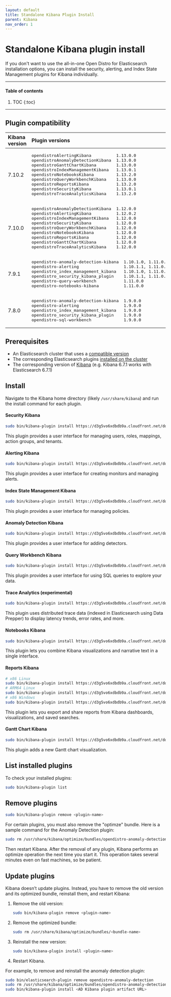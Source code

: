 ```yaml
---
layout: default
title: Standalone Kibana Plugin Install
parent: Kibana
nav_order: 1
---
```


# Standalone Kibana plugin install

If you don't want to use the all-in-one Open Distro for Elasticsearch installation options, you can install the security, alerting, and Index State Management plugins for Kibana individually.

---

#### Table of contents
1. TOC
{:toc}


---

## Plugin compatibility

<table>
  <thead style="text-align: left">
    <tr>
      <th>Kibana version</th>
      <th>Plugin versions</th>
    </tr>
  </thead>
  <tbody>
  <tr>
    <td>7.10.2</td>
    <td>
      <pre>opendistroAlertingKibana          1.13.0.0
opendistroAnomalyDetectionKibana  1.13.0.0
opendistroGanttChartKibana        1.13.0.0
opendistroIndexManagementKibana   1.13.0.1
opendistroNotebooksKibana         1.13.2.0
opendistroQueryWorkbenchKibana    1.13.0.0
opendistroReportsKibana           1.13.2.0
opendistroSecurityKibana          1.13.0.1
opendistroTraceAnalyticsKibana    1.13.2.0
</pre>
    </td>
  </tr>
  <tr>
    <td>7.10.0</td>
    <td>
      <pre>opendistroAnomalyDetectionKibana  1.12.0.0
opendistroAlertingKibana          1.12.0.2
opendistroIndexManagementKibana   1.12.0.0
opendistroSecurityKibana          1.12.0.0
opendistroQueryWorkbenchKibana    1.12.0.0
opendistroNotebooksKibana         1.12.0.0
opendistroReportsKibana           1.12.0.0
opendistroGanttChartKibana        1.12.0.0
opendistroTraceAnalyticsKibana    1.12.0.0
</pre>
    </td>
  </tr>
  <tr>
    <td>7.9.1</td>
    <td>
      <pre>opendistro-anomaly-detection-kibana  1.10.1.0, 1.11.0.0
opendistro-alerting                  1.10.1.1, 1.11.0.2
opendistro_index_management_kibana   1.10.1.0, 1.11.0.0
opendistro_security_kibana_plugin    1.10.1.1, 1.11.0.0
opendistro-query-workbench           1.11.0.0
opendistro-notebooks-kibana          1.11.0.0
</pre>
    </td>
  </tr>
  <tr>
    <td>7.8.0</td>
    <td>
      <pre>opendistro-anomaly-detection-kibana  1.9.0.0
opendistro-alerting                  1.9.0.0
opendistro_index_management_kibana   1.9.0.0
opendistro_security_kibana_plugin    1.9.0.0
opendistro-sql-workbench             1.9.0.0
</pre>
    </td>
  </tr>
  </tbody>
</table>

## Prerequisites

- An Elasticsearch cluster that uses a [compatible version](../../../version-history)
- The corresponding Elasticsearch plugins [installed on the cluster](../../install/plugins)
- The corresponding version of [Kibana](../) (e.g. Kibana 6.7.1 works with Elasticsearch 6.7.1)


## Install

Navigate to the Kibana home directory (likely `/usr/share/kibana`) and run the install command for each plugin.


#### Security Kibana

```bash
sudo bin/kibana-plugin install https://d3g5vo6xdbdb9a.cloudfront.net/downloads/kibana-plugins/opendistro-security/opendistroSecurityKibana-{{site.odfe_major_version}}.0.1.zip
```

This plugin provides a user interface for managing users, roles, mappings, action groups, and tenants.


#### Alerting Kibana

```bash
sudo bin/kibana-plugin install https://d3g5vo6xdbdb9a.cloudfront.net/downloads/kibana-plugins/opendistro-alerting/opendistroAlertingKibana-{{site.odfe_major_version}}.0.0.zip
```

This plugin provides a user interface for creating monitors and managing alerts.


#### Index State Management Kibana

```bash
sudo bin/kibana-plugin install https://d3g5vo6xdbdb9a.cloudfront.net/downloads/kibana-plugins/opendistro-index-management/opendistroIndexManagementKibana-{{site.odfe_major_version}}.0.1.zip
```

This plugin provides a user interface for managing policies.


#### Anomaly Detection Kibana

```bash
sudo bin/kibana-plugin install https://d3g5vo6xdbdb9a.cloudfront.net/downloads/kibana-plugins/opendistro-anomaly-detection/opendistroAnomalyDetectionKibana-{{site.odfe_major_version}}.0.0.zip
```

This plugin provides a user interface for adding detectors.


#### Query Workbench Kibana

```bash
sudo bin/kibana-plugin install https://d3g5vo6xdbdb9a.cloudfront.net/downloads/kibana-plugins/opendistro-query-workbench/opendistroQueryWorkbenchKibana-{{site.odfe_major_version}}.0.0.zip
```

This plugin provides a user interface for using SQL queries to explore your data.


#### Trace Analytics (experimental)

```bash
sudo bin/kibana-plugin install https://d3g5vo6xdbdb9a.cloudfront.net/downloads/kibana-plugins/opendistro-trace-analytics/opendistroTraceAnalyticsKibana-{{site.odfe_major_version}}.2.0.zip
```

This plugin uses distributed trace data (indexed in Elasticsearch using Data Prepper) to display latency trends, error rates, and more.


#### Notebooks Kibana

```bash
sudo bin/kibana-plugin install https://d3g5vo6xdbdb9a.cloudfront.net/downloads/kibana-plugins/opendistro-notebooks/opendistroNotebooksKibana-{{site.odfe_major_version}}.2.0.zip
```

This plugin lets you combine Kibana visualizations and narrative text in a single interface.


#### Reports Kibana

```bash
# x86 Linux
sudo bin/kibana-plugin install https://d3g5vo6xdbdb9a.cloudfront.net/downloads/kibana-plugins/opendistro-reports/linux/x64/opendistroReportsKibana-{{site.odfe_major_version}}.2.0-linux-x64.zip
# ARM64 Linux
sudo bin/kibana-plugin install https://d3g5vo6xdbdb9a.cloudfront.net/downloads/kibana-plugins/opendistro-reports/linux/arm64/opendistroReportsKibana-{{site.odfe_major_version}}.2.0-linux-arm64.zip
# x86 Windows
sudo bin/kibana-plugin install https://d3g5vo6xdbdb9a.cloudfront.net/downloads/kibana-plugins/opendistro-reports/windows/x64/opendistroReportsKibana-{{site.odfe_major_version}}.2.0-windows-x64.zip
```

This plugin lets you export and share reports from Kibana dashboards, visualizations, and saved searches.


#### Gantt Chart Kibana

```bash
sudo bin/kibana-plugin install https://d3g5vo6xdbdb9a.cloudfront.net/downloads/kibana-plugins/opendistro-gantt-chart/opendistroGanttChartKibana-{{site.odfe_major_version}}.0.0.zip
```

This plugin adds a new Gantt chart visualization.


## List installed plugins

To check your installed plugins:

```bash
sudo bin/kibana-plugin list
```


## Remove plugins

```bash
sudo bin/kibana-plugin remove <plugin-name>
```

For certain plugins, you must also remove the "optimze" bundle. Here is a sample command for the Anomaly Detection plugin:

```bash
sudo rm /usr/share/kibana/optimize/bundles/opendistro-anomaly-detection-kibana.*
```

Then restart Kibana. After the removal of any plugin, Kibana performs an optimize operation the next time you start it. This operation takes several minutes even on fast machines, so be patient.


## Update plugins

Kibana doesn’t update plugins. Instead, you have to remove the old version and its optimized bundle, reinstall them, and restart Kibana:

1. Remove the old version:

   ```bash
   sudo bin/kibana-plugin remove <plugin-name>
   ```

1. Remove the optimized bundle:

   ```bash
   sudo rm /usr/share/kibana/optimize/bundles/<bundle-name>
   ```

1. Reinstall the new version:

   ```bash
   sudo bin/kibana-plugin install <plugin-name>
   ```

1. Restart Kibana.

For example, to remove and reinstall the anomaly detection plugin:

```bash
sudo bin/elasticsearch-plugin remove opendistro-anomaly-detection
sudo rm /usr/share/kibana/optimize/bundles/opendistro-anomaly-detection-kibana.*
sudo bin/kibana-plugin install <AD Kibana plugin artifact URL>
```
